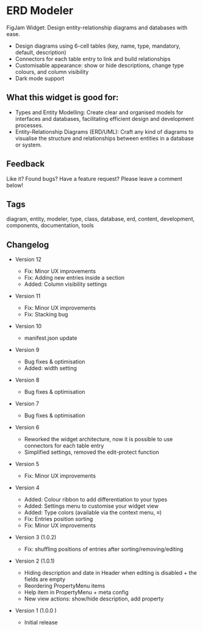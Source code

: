 # ERD Modeler

FigJam Widget: Design entity-relationship diagrams and databases with ease.

- Design diagrams using 6-cell tables (key, name, type, mandatory, default, description)
- Connectors for each table entry to link and build relationships
- Customisable appearance: show or hide descriptions, change type colours, and column visibility
- Dark mode support

## What this widget is good for: 

- Types and Entity Modelling: Create clear and organised models for interfaces and databases, facilitating efficient design and development processes.
- Entity-Relationship Diagrams (ERD/UML): Craft any kind of diagrams to visualise the structure and relationships between entities in a database or system.

## Feedback

Like it? Found bugs? Have a feature request? 
Please leave a comment below!

## Tags

diagram, entity, modeler, type, class, database, erd, content, development, components, documentation, tools

## Changelog

- Version 12
    - Fix: Minor UX improvements
    - Fix: Adding new entries inside a section
    - Added: Column visibility settings

- Version 11
    - Fix: Minor UX improvements
    - Fix: Stacking bug

- Version 10
    - manifest.json update

- Version 9
    - Bug fixes & optimisation
    - Added: width setting

- Version 8
    - Bug fixes & optimisation

- Version 7
    - Bug fixes & optimisation

- Version 6
    - Reworked the widget architecture, now it is possible to use connectors for each table entry
    - Simplified settings, removed the edit-protect function

- Version 5
    - Fix: Minor UX improvements

- Version 4
    - Added: Colour ribbon to add differentiation to your types
    - Added: Settings menu to customise your widget view
    - Added: Type colors (available via the context menu, ≡)
    - Fix: Entries position sorting
    - Fix: Minor UX improvements

- Version 3 (1.0.2)
    - Fix: shuffling positions of entries after sorting/removing/editing

- Version 2 (1.0.1)
    - Hiding description and date in Header when editing is disabled + the fields are empty 
    - Reordering PropertyMenu items
    - Help item in PropertyMenu + meta config
    - New view actions: show/hide description, add property

- Version 1 (1.0.0 )
    - Initial release
